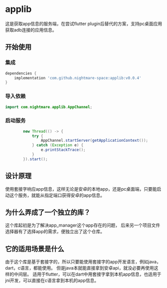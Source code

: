 # applib
这是获取app信息的服务端，在尝试flutter plugin后替代的方案，支持pc桌面应用获取adb连接的应用信息。

## 开始使用

### 集成
```gradle
dependencies {
    implementation 'com.github.nightmare-space:applib:v0.0.4'
}
```
### 导入依赖
```java
import com.nightmare.applib.AppChannel;
```

### 启动服务
```java
        new Thread(() -> {
            try {
                AppChannel.startServer(getApplicationContext());
            } catch (Exception e) {
                e.printStackTrace();
            }
        }).start();
```

## 设计原理
使用套接字响应app信息，这样无论是安卓的本地app，还是pc桌面端，只要能启动这个服务，就能从指定端口获得安卓的app信息。

## 为什么弄成了一个独立的库？
这个库起初是为了解决app_manager这个app存在的问题， 后来另一个项目文件选择器有了选择app的需求，便独立出了这个仓库。

## 它的适用场景是什么
由于这个库是基于套接字的，所以只要能使用套接字的app开发语言，例如java，dart，c语言，都能使用。
但是java本就能直接拿到安卓api，就没必要再使用这样的中间层。
适用于flutter，可以在dart中用套接字拿到本机app信息，也适用于jni开发，可以直接在c语言拿到本机的app信息。